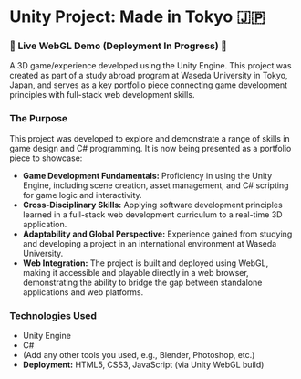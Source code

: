 # Unity Project: Made in Tokyo 🇯🇵

### 🚧 Live WebGL Demo (Deployment In Progress) 🚧

A 3D game/experience developed using the Unity Engine. This project was created as part of a study abroad program at Waseda University in Tokyo, Japan, and serves as a key portfolio piece connecting game development principles with full-stack web development skills.

### The Purpose

This project was developed to explore and demonstrate a range of skills in game design and C# programming. It is now being presented as a portfolio piece to showcase:

* **Game Development Fundamentals:** Proficiency in using the Unity Engine, including scene creation, asset management, and C# scripting for game logic and interactivity.
* **Cross-Disciplinary Skills:** Applying software development principles learned in a full-stack web development curriculum to a real-time 3D application.
* **Adaptability and Global Perspective:** Experience gained from studying and developing a project in an international environment at Waseda University.
* **Web Integration:** The project is built and deployed using WebGL, making it accessible and playable directly in a web browser, demonstrating the ability to bridge the gap between standalone applications and web platforms.

### Technologies Used

* Unity Engine
* C#
* (Add any other tools you used, e.g., Blender, Photoshop, etc.)
* **Deployment:** HTML5, CSS3, JavaScript (via Unity WebGL build)
